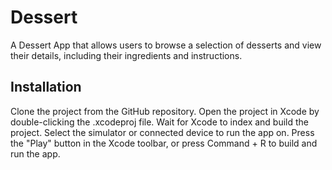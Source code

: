 # Dessert
A Dessert App that allows users to browse a selection of desserts and view their details, including their ingredients and instructions.

## Installation

Clone the project from the GitHub repository. 
Open the project in Xcode by double-clicking the .xcodeproj file. 
Wait for Xcode to index and build the project. 
Select the simulator or connected device to run the app on. 
Press the "Play" button in the Xcode toolbar, or press Command + R to build and run the app. 
